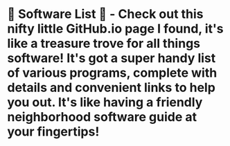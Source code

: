 # 💽 Software List 💽 - Check out this nifty little GitHub.io page I found, it's like a treasure trove for all things software! It's got a super handy list of various programs, complete with details and convenient links to help you out. It's like having a friendly neighborhood software guide at your fingertips!
